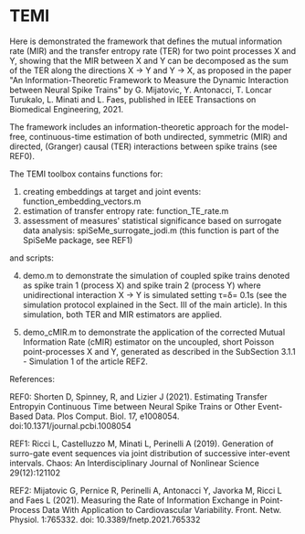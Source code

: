 # TEMI


Here is demonstrated the framework that defines the mutual information rate (MIR) and the transfer entropy rate (TER) for two point processes X and Y, showing that the MIR between X and Y can be decomposed as the sum of the TER along the directions X → Y and Y → X, as proposed in the paper "An Information-Theoretic Framework to Measure the Dynamic Interaction between Neural Spike Trains" by G. Mijatovic, Y. Antonacci, T. Loncar Turukalo, L. Minati and L. Faes, published in IEEE Transactions on Biomedical Engineering, 2021. 

The framework includes an information-theoretic approach for the model-free, continuous-time estimation of both undirected, symmetric (MIR) and directed, (Granger) causal (TER) interactions between spike trains (see REF0).

The TEMI toolbox contains functions for:

1. creating embeddings at target and joint events: function_embedding_vectors.m
2. estimation of transfer entropy rate: function_TE_rate.m 
4. assessment of measures' statistical significance based on surrogate data analysis: spiSeMe_surrogate_jodi.m (this function is part of the SpiSeMe package, see REF1)

and scripts:

4. demo.m to demonstrate the simulation of coupled spike trains denoted as spike train 1 (process X) and spike train 2 (process Y) where unidirectional interaction X → Y is simulated setting τ=δ= 0.1s (see the simulation protocol explained in the Sect. III of the main article). In this simulation, both TER and MIR estimators are applied.

5. demo_cMIR.m to demonstrate the application of the corrected Mutual Information Rate (cMIR) estimator on the uncoupled, short Poisson point-processes X and Y, generated as described in the SubSection 3.1.1 - Simulation 1 of the article REF2. 

References:

REF0: Shorten D, Spinney, R, and Lizier J (2021). Estimating Transfer Entropyin Continuous Time between Neural Spike Trains or Other Event-Based Data.
Plos Comput. Biol. 17, e1008054. doi:10.1371/journal.pcbi.1008054

REF1: Ricci L, Castelluzzo M, Minati L, Perinelli A  (2019). Generation  of  surro-gate event sequences via joint distribution of successive inter-event intervals. Chaos: An Interdisciplinary Journal of Nonlinear Science 29(12):121102

REF2: Mijatovic G, Pernice R, Perinelli A, Antonacci Y, Javorka M, Ricci L and Faes L (2021). Measuring the Rate of Information Exchange in Point-Process
Data With Application to Cardiovascular Variability. Front. Netw. Physiol. 1:765332. doi: 10.3389/fnetp.2021.765332


